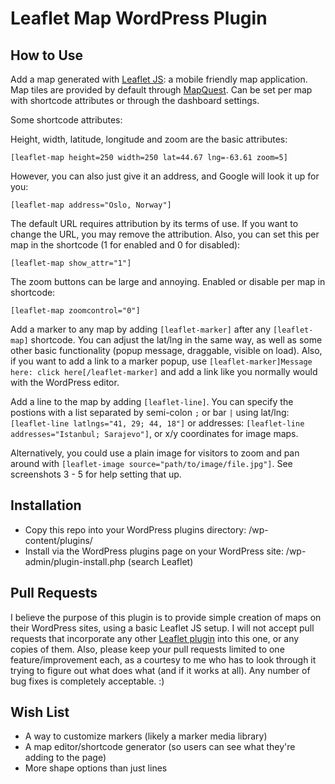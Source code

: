 Leaflet Map WordPress Plugin
========

How to Use
----------

Add a map generated with <a href="http://www.leafletjs.com/" target="_blank">Leaflet JS</a>: a mobile friendly map application.  Map tiles are provided by default through <a href="http://developer.mapquest.com/web/products/open/map" target="_blank">MapQuest</a>.  Can be set per map with shortcode attributes or through the dashboard settings.

Some shortcode attributes:

Height, width, latitude, longitude and zoom are the basic attributes: 

`[leaflet-map height=250 width=250 lat=44.67 lng=-63.61 zoom=5]`

However, you can also just give it an address, and Google will look it up for you:

`[leaflet-map address="Oslo, Norway"]`

The default URL requires attribution by its terms of use.  If you want to change the URL, you may remove the attribution.  Also, you can set this per map in the shortcode (1 for enabled and 0 for disabled): 

`[leaflet-map show_attr="1"]`

The zoom buttons can be large and annoying.  Enabled or disable per map in shortcode: 

`[leaflet-map zoomcontrol="0"]`

Add a marker to any map by adding `[leaflet-marker]` after any `[leaflet-map]` shortcode.  You can adjust the lat/lng in the same way, as well as some other basic functionality (popup message, draggable, visible on load).  Also, if you want to add a link to a marker popup, use `[leaflet-marker]Message here: click here[/leaflet-marker]` and add a link like you normally would with the WordPress editor.

Add a line to the map by adding `[leaflet-line]`. You can specify the postions with a list separated by semi-colon `;` or bar `|` using lat/lng: `[leaflet-line latlngs="41, 29; 44, 18"]` or addresses: `[leaflet-line addresses="Istanbul; Sarajevo"]`, or x/y coordinates for image maps.

Alternatively, you could use a plain image for visitors to zoom and pan around with `[leaflet-image source="path/to/image/file.jpg"]`.  See screenshots 3 - 5 for help setting that up.

Installation
------------

* Copy this repo into your WordPress plugins directory: /wp-content/plugins/
* Install via the WordPress plugins page on your WordPress site: /wp-admin/plugin-install.php (search Leaflet)

Pull Requests
----------

I believe the purpose of this plugin is to provide simple creation of maps on their WordPress sites, using a basic Leaflet JS setup.  I will not accept pull requests that incorporate any other [Leaflet plugin](http://leafletjs.com/plugins.html) into this one, or any copies of them.  Also, please keep your pull requests limited to one feature/improvement each, as a courtesy to me who has to look through it trying to figure out what does what (and if it works at all).  Any number of bug fixes is completely acceptable. :)

Wish List
---------

* A way to customize markers (likely a marker media library)
* A map editor/shortcode generator (so users can see what they're adding to the page)
* More shape options than just lines